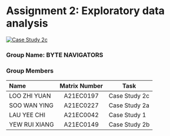 # Assignment 2: Exploratory data analysis
<a href="cs2c.ipynb"
   target="_parent"><img src="https://colab.research.google.com/assets/colab-badge.svg" alt="Case Study 2c"/></a>

### Group Name: BYTE NAVIGATORS
### Group Members

| Name                                     | Matrix Number | Task |
| :---------------------------------------- | :-------------: | ------------- |
| LOO ZHI YUAN            |A21EC0197      |Case Study 2c|
| SOO WAN YING              |A21EC0227      |Case Study 2a      |
| LAU YEE CHI              |A21EC0042      |Case Study 1    |
| YEW RUI XIANG              |A21EC0149      |Case Study 2b     |
